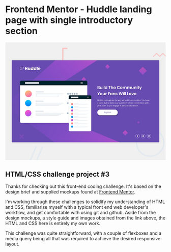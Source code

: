 # Frontend Mentor - Huddle landing page with single introductory section

![Design preview for the Huddle landing page with single introductory section](./design/desktop-preview.jpg)

## HTML/CSS challenge project #3

Thanks for checking out this front-end coding challenge. It's based on the design brief and supplied mockups found at [Frontend Mentor](https://www.frontendmentor.io).

I'm working through these challenges to solidify my understanding of HTML and CSS, familiarise myself with a typical front end web developer's workflow, and get comfortable with using git and github. Aside from the design mockups, a style guide and images obtained from the link above, the HTML and CSS here is entirely my own work.

This challenge was quite straightforward, with a couple of flexboxes and a media query being all that was required to achieve the desired responsive layout. 